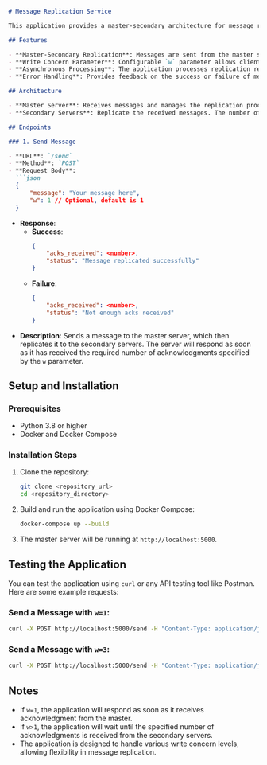 ```markdown
# Message Replication Service

This application provides a master-secondary architecture for message replication using a configurable write concern parameter. The service allows for asynchronous messaging and guarantees that messages are replicated to a specified number of secondary servers before confirming receipt to the client.

## Features

- **Master-Secondary Replication**: Messages are sent from the master server to multiple secondary servers.
- **Write Concern Parameter**: Configurable `w` parameter allows clients to specify how many acknowledgments to wait for from secondary servers before confirming receipt.
- **Asynchronous Processing**: The application processes replication requests asynchronously for improved performance.
- **Error Handling**: Provides feedback on the success or failure of message replication.

## Architecture

- **Master Server**: Receives messages and manages the replication process.
- **Secondary Servers**: Replicate the received messages. The number of required acknowledgments can be configured through the `w` parameter.

## Endpoints

### 1. Send Message

- **URL**: `/send`
- **Method**: `POST`
- **Request Body**:
  ```json
  {
      "message": "Your message here",
      "w": 1 // Optional, default is 1
  }
  ```
- **Response**:
  - **Success**: 
    ```json
    {
        "acks_received": <number>,
        "status": "Message replicated successfully"
    }
    ```
  - **Failure**:
    ```json
    {
        "acks_received": <number>,
        "status": "Not enough acks received"
    }
    ```
- **Description**: Sends a message to the master server, which then replicates it to the secondary servers. The server will respond as soon as it has received the required number of acknowledgments specified by the `w` parameter.

## Setup and Installation

### Prerequisites

- Python 3.8 or higher
- Docker and Docker Compose

### Installation Steps

1. Clone the repository:
   ```bash
   git clone <repository_url>
   cd <repository_directory>
   ```

2. Build and run the application using Docker Compose:
   ```bash
   docker-compose up --build
   ```

3. The master server will be running at `http://localhost:5000`.

## Testing the Application

You can test the application using `curl` or any API testing tool like Postman. Here are some example requests:

### Send a Message with `w=1`:
```bash
curl -X POST http://localhost:5000/send -H "Content-Type: application/json" -d '{"message": "Hello, World with w=1", "w": 1}'
```

### Send a Message with `w=3`:
```bash
curl -X POST http://localhost:5000/send -H "Content-Type: application/json" -d '{"message": "Hello, World with w=3", "w": 3}'
```

## Notes

- If `w=1`, the application will respond as soon as it receives acknowledgment from the master.
- If `w>1`, the application will wait until the specified number of acknowledgments is received from the secondary servers.
- The application is designed to handle various write concern levels, allowing flexibility in message replication.
